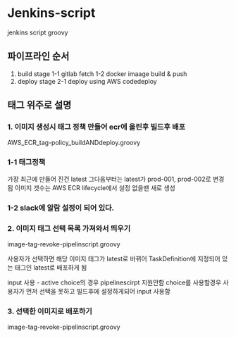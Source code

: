 # Jenkins-script
jenkins script groovy  


## 파이프라인 순서
 1. build stage
 1-1 gitlab fetch
 1-2 docker imaage build & push
 2. deploy stage
 2-1 deploy using AWS codedeploy  



## 태그 위주로 설명  

### 1. 이미지 생성시 태그 정책 만들어 ecr에 올린후 빌드후 배포
 AWS_ECR_tag-policy_buildANDdeploy.groovy  

### 1-1 태그정책
 가장 최근에 만들어 진건 latest
 그다음부터는 latest가 prod-001, prod-002로 변경됨
 이미지 갯수는 AWS ECR lifecycle에서 설정
 없을땐 새로 생성  

### 1-2 slack에 알람 설정이 되어 있다.  


### 2. 이미지 태그 선택 목록 가져와서 띄우기
 image-tag-revoke-pipelinscript.groovy  

  사용자가 선택하면 해당 이미지 태그가 latest로 바뀌어 TaskDefinition에 지정되어 있는 태그인 latest로 배포하게 됨  

 input 사용 - active choice의 경우 pipelinescirpt 지원안함
 choice를 사용할경우 사용자가 먼저 선택을 못하고 빌드후에 설정하게되어 input 사용함  


### 3. 선택한 이미지로 배포하기
 image-tag-revoke-pipelinscript.groovy
